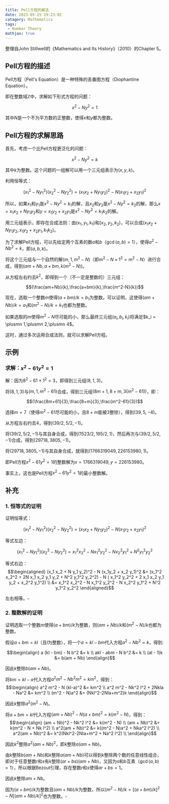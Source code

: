 ```yaml
---
title: Pell方程的解法
date: 2023-05-25 19:23:02
catagory: Mathematics
tags:
 - Number Theory
mathjax: true
---
```


整理自John Stillwell的《Mathematics and Its History》（2010）的Chapter 5。

## Pell方程的描述

Pell方程（Pell's Equation）是一种特殊的丢番图方程（Diophantine Equation）。

即在整数域$\mathbb{Z}$中，求解如下形式方程的问题：

$$ x^2 - N y^2 = 1$$

其中$N$是一个不为平方数的正整数，使得$x$和$y$都为整数。

## Pell方程的求解思路

首先，考虑一个比Pell方程更泛化的问题：

$$ x^2 - N y^2 = k$$

其中$k$为整数。这个问题的一组解可以用一个三元组表示为$(x,y,k)$。

利用恒等式：

$$(x_1^2 - N y_1^2)(x_2^2 - N y_2^2) = (x_1 x_2 + N y_1 y_2)^2 - N (x_1y_2 + x_2 y_1)^2$$

所以，如果$x_1$和$y_1$是$x^2 - N y^2 = k_1$的解，且$x_2$和$y_2$是$x^2 - N y^2 = k_2$的解，那么$x = x_1 x_2 + N y_1 y_2$和$y = x_1y_2 + x_2 y_1$是$x^2 - N y^2 = k_1 k_2$的解。

用三元组表示，即存在合成法则：由$(x_1,y_1,k_1)$和$(x_2,y_2,k_2)$，可以合成$(x_1 x_2 + N y_1 y_2,x_1y_2 + x_2 y_1,k_1 k_2)$。

为了求解Pell方程，可以先给定两个互素的数$a$和$b$（$\gcd(a,b)=1$），使得$a^2 - N b^2 = k$，即$(a,b,k)$。

将这个三元组与一个自然的解$(m,1,m^2-N)$（即$m^2 - N \times 1^2 = m^2 - N$）进行合成，得到$(am+Nb,a+bm,k(m^2-N))$。

从方程左右约去$k^2$，即得到一个（不一定是整数的）三元组：

$$(\frac{am+Nb}{k},\frac{a+bm}{k},\frac{m^2-N}{k})$$

现在，选取一个整数$m$使得$(a+bm)/k=b_1$为整数。可以证明，这使得$(am+Nb)/k=a_1$和$(m^2-N)/k=k_1$也都为整数。

如果选取的$m$使得$m^2-N$尽可能的小，那么最终三元组$(a_i,b_i,k_i)$将满足$k_i = \plusmn 1,\plusmn 2,\plusmn 4$。

这时，通过多次运用合成法则，就可以求解Pell方程。

## 示例

### 求解：$x^2 - 61y^2 = 1$

解：因为$8^2 - 61 \times 1^2 = 3$，即得到三元组$(8,1,3)$。

将$(8,1,3)$与$(m,1,m^2-61)$合成，得到三元组$(8m+1,8+m,3(m^2-61))$，即：

$$(\frac{8m+61}{3},\frac{8+m}{3},\frac{m^2-61}{3})$$

选择$m=7$（使得$m^2-61$尽可能的小，且$8+m$能被$3$整除），得到$(39,5,-4)$。

从方程左右约去$4$，得到$(39/2,5/2,-1)$。

将$(39/2,5/2,-1)$与其自身合成，得到$(1523/2,195/2,1)$，然后再次与$(39/2,5/2,-1)$合成，得到$(29718,3805,-1)$。

将$(29718,3805,-1)$与其自身合成，就得到$(1766319049, 226153980, 1)$。

即Pell方程$x^2 - 61y^2 = 1$的整数解为$x=1766319049, y=226153980$。

事实上，这也是Pell方程$x^2 - 61y^2 = 1$的最小整数解。

## 补充

### 1. 恒等式的证明

证明恒等式：

$$(x_1^2 - N y_1^2)(x_2^2 - N y_2^2) = (x_1 x_2 + N y_1 y_2)^2 - N (x_1y_2 + x_2 y_1)^2$$

等式左边：

$$(x_1^2 - N y_1^2)(x_2^2 - N y_2^2) = x_1^2 x_2^2 - N x_1^2 y_2^2 - N x_2^2 y_1^2 + N^2 y_1^2 y_2^2$$

等式右边：
$$\begin{aligned}
(x_1 x_2 + N y_1 y_2)^2 - N (x_1y_2 + x_2 y_1)^2 &= (x_1^2 x_2^2 + 2N x_1 x_2 y_1 y_2 + N^2 y_1^2 y_2^2) - N ( x_1^2 y_2^2 + 2 x_1 x_2 y_1 y_2 + x_2^2 y_1^2) \\
&= x_1^2 x_2^2 - N x_1^2 y_2^2 - N x_2^2 y_1^2 + N^2 y_1^2 y_2^2
\end{aligned}$$

左右相等。$\square$

### 2. 整数解的证明

证明选取一个整数$m$使得$(a+bm)/k$为整数，则$(am+Nb)/k$和$(m^2-N)/k$也都为整数。

假设$a+bm = kl$（且$l$为整数），将一个$a=kl-bm$代入方程$a^2 - Nb^2=k$，得到:

$$\begin{align}
a (kl - bm) - N b^2 &= k \\
akl - abm - N b^2 &= k \\
(al - 1)k &= b(am + Nb)
\end{align}$$

因此$k$整除$b(am + Nb)$。

将$bm=kl-a$代入方程$a^2 m^2 - Nb^2 m^2=km^2$，得到：
$$\begin{align}
a^2 m^2 - N (kl-a)^2 &= km^2 \\
a^2 m^2 - Nk^2 l^2 + 2Nkla - Na^2 &= km^2 \\
(m^2 - N)a^2 &= (Nkl^2-2Nla+m^2)k
\end{align}$$

因此$k$整除$a^2(m^2 - N)$。

将$a+bm=kl$代入方程$(am + Nb)^2 - N(a+bm)^2 = k(m^2 - N)$，得到：
$$\begin{align}
(am + Nb)^2 - Nk^2 l^2 &= k(m^2 - N) \\
(am + Nb)^2 &= k(m^2 - N + Nk l^2) \\
a^2(am + Nb)^2 &= k((m^2 - N)a^2 + Nka^2 l^2) \\
a^2(am + Nb)^2 &= k^2(Nkl^2-2Nla+m^2 + Na^2 l^2) \\
\end{align}$$

因此$k^2$整除$a^2(am + Nb)^2$，即$k$整除$a(am + Nb)$。

由$k$整除$b(am + Nb)$和$k$整除$a(am + Nb)$可以得到$k$整除两个数的任意线性组合，即对于任意整数$r$和$s$有$k$整除$(ar + bs)(am + Nb)$，又因为$a$和$b$互素（$\gcd(a,b)=1$），所以根据Bezout引理，存在整数$r$和$s$使得$ar + bs = 1$。

因此$k$整除$am + Nb$。

因为$(a+bm)/k$为整数且$(am+Nb)/k$为整数，所以$(m^2-N)/k = [(a+bm)/k]^2 - N [(am+Nb)/k]^2$也为整数。$\square$